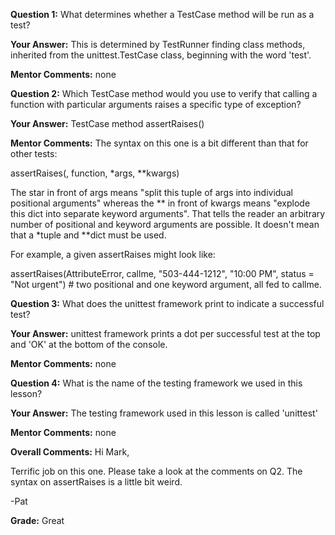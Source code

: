 ﻿**Question 1:**
What determines whether a TestCase method will be run as a test?

**Your Answer:**
This is determined by TestRunner finding class methods, inherited from the unittest.TestCase class, beginning with the word 'test'.

**Mentor Comments:**
none

**Question 2:**
Which TestCase method would you use to verify that calling a function with particular arguments raises a specific type of exception?

**Your Answer:**
TestCase method assertRaises()

**Mentor Comments:**
The syntax on this one is a bit different than that for other tests:

assertRaises(, function, *args, **kwargs)

The star in front of args means "split this tuple of args into individual positional arguments" whereas the ** in front of kwargs 
means "explode this dict into separate keyword arguments".  That tells the reader an arbitrary number of positional and
keyword arguments are possible.  It doesn't mean that a *tuple and **dict must be used.

For example, a given assertRaises might look like:

assertRaises(AttributeError, callme, "503-444-1212", "10:00 PM", status = "Not urgent")  # two positional and one keyword argument, all fed to callme.

**Question 3:**
What does the unittest framework print to indicate a successful test?

**Your Answer:**
unittest framework prints a dot per successful test at the top and 'OK' at the bottom of the console.

**Mentor Comments:**
none

**Question 4:**
What is the name of the testing framework we used in this lesson?

**Your Answer:**
The testing framework used in this lesson is called 'unittest'

**Mentor Comments:**
none

**Overall Comments:**
Hi Mark,

Terrific job on this one. Please take a look at the comments on Q2. The syntax on assertRaises is a little bit weird.

-Pat

**Grade:**
Great

